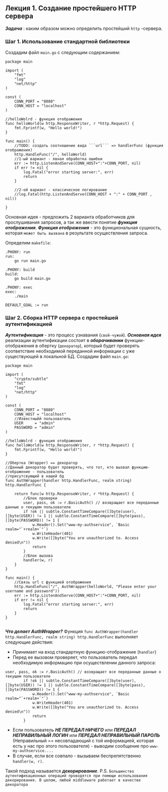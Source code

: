 ## Лекция 1. Создание простейшего HTTP сервера
***Задача*** : каким образом можно определить простейший ```http``` -сервера.

### Шаг 1. Использование стандартной библиотеки
Создадим файл ```main.go``` с следующим содержанием:
```
package main

import (
	"fmt"
	"log"
	"net/http"
)

const (
	CONN_PORT = "8080"
	CONN_HOST = "localhost"
)

//helloWolrd - функция отображения
func helloWorld(w http.ResponseWriter, r *http.Request) {
	fmt.Fprintf(w, "Hello world!")
}

func main() {
	//TODO: создать соотношение вида ```url``` => handlerFunc (функция отображения)
	http.HandleFunc("/", helloWorld)
	//1-ый вариант - явная обработка ошибки
	err := http.ListenAndServe(CONN_HOST+":"+CONN_PORT, nil)
	if err != nil {
		log.Fatal("error starting server:", err)
		return
	}

	//2-ой вариант - классическое логирование
	//log.Fatal(http.ListenAndServe(CONN_HOST + ":" + CONN_PORT , nil))

}

```
Основная идея - предложить 2 варианта обработчиков для прослушивания запросов, а так же ввести понятие ***функция отображения***.
***Функция отображения*** - это функциональная сущность, которая ```может быть вызвана``` в результате осуществления запроса.

Определим ```makefile```:
```
.PHONY: run 
run:
	go run main.go 

.PHONY: build
build:
	go build main.go 

.PHONY: exec
exec:
	./main 

DEFAULT_GOAL := run
```

### Шаг 2. Сборка HTTP сервера с простейшей аутентификацией
***Аутентификация*** - это процесс узнавания (```свой-чужой```). 
***Основная идея*** реализации аутентификации состоит в ***оборачивании*** функции-отображения в обертку (```декоратор```), который будет проверять соответствие необходимой переданной информации с уже существующей в локальной БД.
Создадим файл ```main.go```:
```
package main

import (
	"crypto/subtle"
	"fmt"
	"log"
	"net/http"
)

const (
	CONN_PORT = "8080"
	CONN_HOST = "localhost"
	//Известныйй пользователь
	USER     = "admin"
	PASSWORD = "admin"
)

//helloWolrd - функция отображения
func helloWorld(w http.ResponseWriter, r *http.Request) {
	fmt.Fprintf(w, "Hello world!")
}

//Обертка (Wrapper) == декоратор
//Данный декоратор будет проверять, что тот, кто вызвал функцию-отображение - пользователь
//присутсвующий в нашей бд
func AuthWrapper(handler http.HandlerFunc, realm string) http.HandlerFunc {

	return func(w http.ResponseWriter, r *http.Request) {
		//Блок проверки
		user, pass, ok := r.BasicAuth() // возвращает все переданные данные о текущем пользователе
		if !ok || subtle.ConstantTimeCompare([]byte(user), []byte(USER)) != 1 || subtle.ConstantTimeCompare([]byte(pass), []byte(PASSWORD)) != 1 {
			w.Header().Set("www-my-authservice", `Basic realm="`+realm+`"`)
			w.WriteHeader(401)
			w.Write([]byte("You are unauthorized to. Access denied\n"))
			return
		}
		//Блок вызова
		handler(w, r)
	}
}

func main() {
	//Связь url с функцией отображения
	http.HandleFunc("/", AuthWrapper(helloWorld, "Please enter your username and password"))
	err := http.ListenAndServe(CONN_HOST+":"+CONN_PORT, nil)
	if err != nil {
		log.Fatal("error starting server:", err)
		return
	}
}


```

***Что делает AuthWrapper?*** Функция ```func AuthWrapper(handler http.HandlerFunc, realm string) http.HandlerFunc``` выполняет следующие действия:
* Принимает на вход стандартную функцию-отображение (```handler```) 
* Перед ее вызовом проверяет, что пользователь передал необходимую информацию при осуществлении данного запроса:
```
user, pass, ok := r.BasicAuth() // возвращает все переданные данные о текущем пользователе
		if !ok || subtle.ConstantTimeCompare([]byte(user), []byte(USER)) != 1 || subtle.ConstantTimeCompare([]byte(pass), []byte(PASSWORD)) != 1 {
			w.Header().Set("www-my-authservice", `Basic realm="`+realm+`"`)
			w.WriteHeader(401)
			w.Write([]byte("You are unauthorized to. Access denied\n"))
			return
		}
``` 
* Если пользователь ***НЕ ПЕРЕДАЛ НИЧЕГО*** или ***ПЕРЕДАЛ НЕПРАВИЛЬНЫЙ ЛОГИН*** или ***ПЕРЕДАЛ НЕПРАВИЛЬНЫЙ ПАРОЛЬ*** (Неправильный == несовпадающий с той информацией, которая есть у нас про этого пользователя) - выводим сообщение про ```www-my-authservice....```
* В случае, если все совпало - вызываем беспрепятственно ```handler(w, r)```.

Такой подход называется ***декорирование***. P.S. ```Большинство аутентификационных операций проводятся при помощи использования декорирования. В целом, любой middleware работает в качестве декоратора```